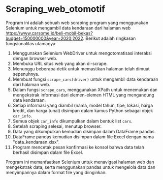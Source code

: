 # Scraping_web_otomotif
Program ini adalah sebuah web scraping program yang menggunakan Selenium untuk mengambil data kendaraan dari halaman web https://www.carsome.id/beli-mobil-bekas?budget=150000000&year=2020,2022. Berikut adalah ringkasan fungsionalitas utamanya:

1. Menggunakan Selenium WebDriver untuk mengotomatisasi interaksi dengan browser web.
2. Membuka URL situs web yang akan di-scrape.
3. Menunggu beberapa detik untuk memastikan halaman telah dimuat sepenuhnya.
4. Membuat fungsi `scrape_cars(driver)` untuk mengambil data kendaraan dari halaman web.
5. Dalam fungsi `scrape_cars`, menggunakan XPath untuk menemukan dan mengekstrak informasi dari elemen-elemen HTML yang mengandung data kendaraan.
6. Setiap informasi yang diambil (nama, model tahun, tipe, lokasi, harga kredit, dan harga tunai) disimpan dalam kamus Python sebagai objek `car_info`.
7. Semua objek `car_info` dikumpulkan dalam bentuk list `cars`.
8. Setelah scraping selesai, menutup browser.
9. Data yang dikumpulkan kemudian disimpan dalam DataFrame pandas.
10. DataFrame pandas kemudian disimpan dalam file Excel dengan nama "data_kendaraan.xlsx".
11. Program mencetak pesan konfirmasi ke konsol bahwa data telah berhasil disimpan dalam file Excel.

Program ini memanfaatkan Selenium untuk menavigasi halaman web dan mengekstrak data, serta menggunakan pandas untuk mengelola data dan menyimpannya dalam format file yang diinginkan.

